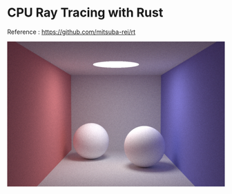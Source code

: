 # CPU Ray Tracing with Rust

Reference : https://github.com/mitsuba-rei/rt

![alt text](./sample.png)
